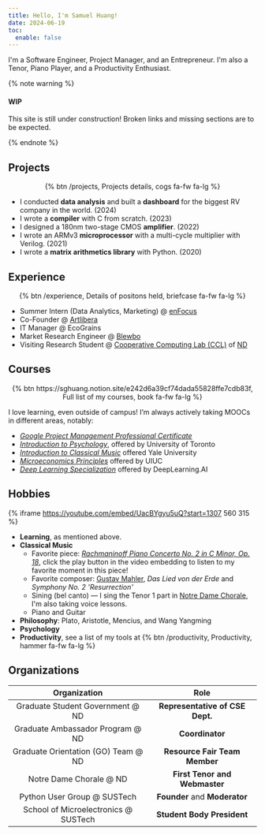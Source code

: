 ```yaml
---
title: Hello, I'm Samuel Huang!
date: 2024-06-19
toc:
  enable: false
---
```


I'm a Software Engineer, Project Manager, and an Entrepreneur. I'm also a Tenor,
Piano Player, and a Productivity Enthusiast.

{% note warning %}

#### WIP

This site is still under construction! Broken links and missing sections are to
be expected.

{% endnote %}

## Projects

<p style="text-align: center"> {% btn
/projects, Projects details, cogs fa-fw fa-lg
%} </p>

- I conducted **data analysis** and built a **dashboard** for the biggest RV
  company in the world. (2024)
- I wrote a **compiler** with C from scratch. (2023)
- I designed a 180nm two-stage CMOS **amplifier**. (2022)
- I wrote an ARMv3 **microprocessor** with a multi-cycle multiplier with
  Verilog. (2021)
- I wrote a **matrix arithmetics library** with Python. (2020)

## Experience

<p style="text-align: center"> {% btn
/experience, Details of positons held, briefcase fa-fw fa-lg
%} </p>

- Summer Intern (Data Analytics, Marketing) @ [enFocus](https://en-focus.org)
- Co-Founder @ [Artlibera](https://artlibera.com)
- IT Manager @ EcoGrains
- Market Research Engineer @ [Blewbo](https://blewbo.com)
- Visiting Research Student @ [Cooperative Computing Lab (CCL)](
  http://ccl.cse.nd.edu) of [ND](https://nd.edu)

## Courses

<p style="text-align: center"> {% btn
https://sghuang.notion.site/e242d6a39cf74dada55828ffe7cdb83f,
Full list of my courses, book fa-fw fa-lg
%} </p>

I love learning, even outside of campus! I’m always actively taking MOOCs in
different areas, notably:

- [_Google Project Management Professional Certificate_](
  https://coursera.org/account/accomplishments/specialization/ZTLM59675UE9)
- [_Introduction to Psychology_](
  https://coursera.org/account/accomplishments/verify/4YUC5XWP8UUX),
  offered by University of Toronto
- [_Introduction to Classical Music_](
  https://coursera.org/account/accomplishments/verify/4VGPFWD63CG6)
  offered Yale University
- [_Microeconomics Principles_](
  https://coursera.org/account/accomplishments/verify/TER6LZVQ7P53)
  offered by UIUC
- [_Deep Learning Specialization_](
  https://coursera.org/account/accomplishments/specialization/73NGAXQ34888)
  offered by DeepLearning.AI

## Hobbies

{% iframe https://youtube.com/embed/UacBYgyu5uQ?start=1307 560 315 %}

- **Learning**, as mentioned above.
- **Classical Music**
  - Favorite piece: [_Rachmaninoff Piano Concerto No. 2 in C Minor, Op. 18_](https://youtube.com/playlist?list=PLr0MsaDpKsY8TXd4j4ki_ARkKVJiNm-Cd&si=X7bTxw9PgI8iwuGh),
    click the play button in the video embedding to listen to my favorite moment
    in this piece!
  - Favorite composer: [Gustav Mahler](https://mahlerfoundation.org), _Das Lied
    von der Erde_ and _Symphony No. 2 'Resurrection'_
  - Sining (bel canto) — I sing the Tenor 1 part in [Notre Dame
    Chorale](https://chorale.nd.edu), I'm also taking voice lessons.
  - Piano and Guitar
- **Philosophy**: Plato, Aristotle, Mencius, and Wang Yangming
- **Psychology**
- **Productivity**, see a list of my tools at {% btn /productivity,
  Productivity, hammer fa-fw fa-lg %}

## Organizations

|             Organization             |              Role               |
| :----------------------------------: | :-----------------------------: |
|   Graduate Student Government @ ND   | **Representative of CSE Dept.** |
|   Graduate Ambassador Program @ ND   |         **Coordinator**         |
| Graduate Orientation (GO) Team @ ND  |  **Resource Fair Team Member**  |
|       Notre Dame Chorale @ ND        |  **First Tenor and Webmaster**  |
|     Python User Group @ SUSTech      |  **Founder** and **Moderator**  |
| School of Microelectronics @ SUSTech |   **Student Body President**    |
